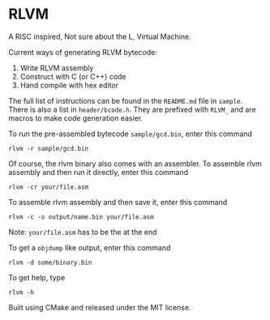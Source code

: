 # RLVM

A RISC inspired, Not sure about the L, Virtual Machine.

Current ways of generating RLVM bytecode:

1.  Write RLVM assembly
2.  Construct with C (or C++) code
3.  Hand compile with hex editor

The full list of instructions can be found in the `README.md` file in `sample`.
There is also a list in `header/bcode.h`.
They are prefixed with `RLVM_` and are macros to make code generation easier.

To run the pre-assembled bytecode `sample/gcd.bin`, enter this command

```
rlvm -r sample/gcd.bin
```

Of course, the rlvm binary also comes with an assembler.
To assemble rlvm assembly and then run it directly, enter this command

```
rlvm -cr your/file.asm
```

To assemble rlvm assembly and then save it, enter this command

```
rlvm -c -o output/name.bin your/file.asm
```

Note: `your/file.asm` has to be the at the end

To get a `objdump` like output, enter this command

```
rlvm -d some/binary.bin
```

To get help, type

```
rlvm -h
```

Built using CMake and released under the MIT license.
